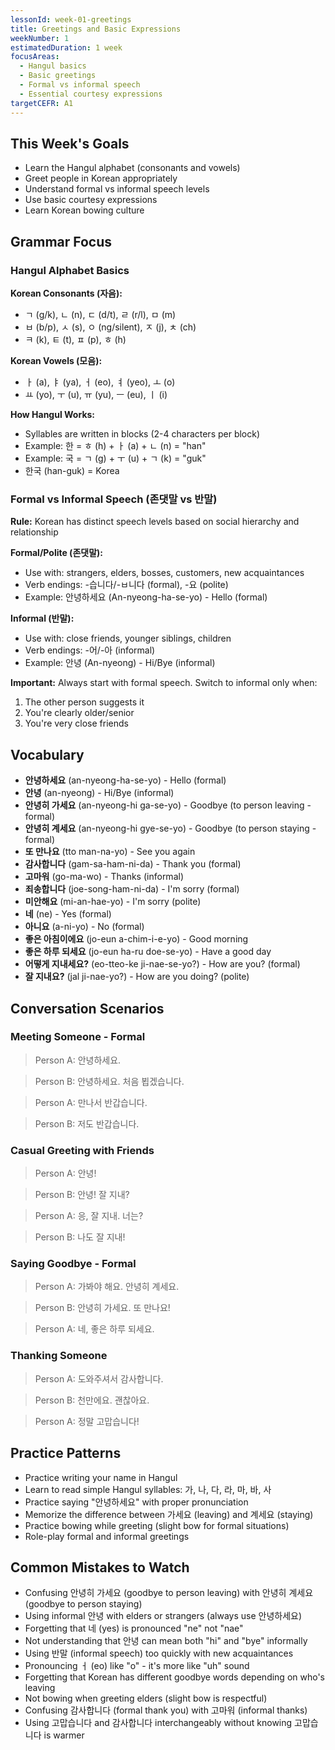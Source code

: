 ```yaml
---
lessonId: week-01-greetings
title: Greetings and Basic Expressions
weekNumber: 1
estimatedDuration: 1 week
focusAreas:
  - Hangul basics
  - Basic greetings
  - Formal vs informal speech
  - Essential courtesy expressions
targetCEFR: A1
---
```


## This Week's Goals

- Learn the Hangul alphabet (consonants and vowels)
- Greet people in Korean appropriately
- Understand formal vs informal speech levels
- Use basic courtesy expressions
- Learn Korean bowing culture

## Grammar Focus

### Hangul Alphabet Basics

**Korean Consonants (자음):**
- ㄱ (g/k), ㄴ (n), ㄷ (d/t), ㄹ (r/l), ㅁ (m)
- ㅂ (b/p), ㅅ (s), ㅇ (ng/silent), ㅈ (j), ㅊ (ch)
- ㅋ (k), ㅌ (t), ㅍ (p), ㅎ (h)

**Korean Vowels (모음):**
- ㅏ (a), ㅑ (ya), ㅓ (eo), ㅕ (yeo), ㅗ (o)
- ㅛ (yo), ㅜ (u), ㅠ (yu), ㅡ (eu), ㅣ (i)

**How Hangul Works:**
- Syllables are written in blocks (2-4 characters per block)
- Example: 한 = ㅎ (h) + ㅏ (a) + ㄴ (n) = "han"
- Example: 국 = ㄱ (g) + ㅜ (u) + ㄱ (k) = "guk"
- 한국 (han-guk) = Korea

### Formal vs Informal Speech (존댓말 vs 반말)

**Rule:** Korean has distinct speech levels based on social hierarchy and relationship

**Formal/Polite (존댓말):**
- Use with: strangers, elders, bosses, customers, new acquaintances
- Verb endings: -습니다/-ㅂ니다 (formal), -요 (polite)
- Example: 안녕하세요 (An-nyeong-ha-se-yo) - Hello (formal)

**Informal (반말):**
- Use with: close friends, younger siblings, children
- Verb endings: -어/-아 (informal)
- Example: 안녕 (An-nyeong) - Hi/Bye (informal)

**Important:** Always start with formal speech. Switch to informal only when:
1. The other person suggests it
2. You're clearly older/senior
3. You're very close friends

## Vocabulary

- **안녕하세요** (an-nyeong-ha-se-yo) - Hello (formal)
- **안녕** (an-nyeong) - Hi/Bye (informal)
- **안녕히 가세요** (an-nyeong-hi ga-se-yo) - Goodbye (to person leaving - formal)
- **안녕히 계세요** (an-nyeong-hi gye-se-yo) - Goodbye (to person staying - formal)
- **또 만나요** (tto man-na-yo) - See you again
- **감사합니다** (gam-sa-ham-ni-da) - Thank you (formal)
- **고마워** (go-ma-wo) - Thanks (informal)
- **죄송합니다** (joe-song-ham-ni-da) - I'm sorry (formal)
- **미안해요** (mi-an-hae-yo) - I'm sorry (polite)
- **네** (ne) - Yes (formal)
- **아니요** (a-ni-yo) - No (formal)
- **좋은 아침이에요** (jo-eun a-chim-i-e-yo) - Good morning
- **좋은 하루 되세요** (jo-eun ha-ru doe-se-yo) - Have a good day
- **어떻게 지내세요?** (eo-tteo-ke ji-nae-se-yo?) - How are you? (formal)
- **잘 지내요?** (jal ji-nae-yo?) - How are you doing? (polite)

## Conversation Scenarios

### Meeting Someone - Formal

> Person A: 안녕하세요.

> Person B: 안녕하세요. 처음 뵙겠습니다.

> Person A: 만나서 반갑습니다.

> Person B: 저도 반갑습니다.

### Casual Greeting with Friends

> Person A: 안녕!

> Person B: 안녕! 잘 지내?

> Person A: 응, 잘 지내. 너는?

> Person B: 나도 잘 지내!

### Saying Goodbye - Formal

> Person A: 가봐야 해요. 안녕히 계세요.

> Person B: 안녕히 가세요. 또 만나요!

> Person A: 네, 좋은 하루 되세요.

### Thanking Someone

> Person A: 도와주셔서 감사합니다.

> Person B: 천만에요. 괜찮아요.

> Person A: 정말 고맙습니다!

## Practice Patterns

- Practice writing your name in Hangul
- Learn to read simple Hangul syllables: 가, 나, 다, 라, 마, 바, 사
- Practice saying "안녕하세요" with proper pronunciation
- Memorize the difference between 가세요 (leaving) and 계세요 (staying)
- Practice bowing while greeting (slight bow for formal situations)
- Role-play formal and informal greetings

## Common Mistakes to Watch

- Confusing 안녕히 가세요 (goodbye to person leaving) with 안녕히 계세요 (goodbye to person staying)
- Using informal 안녕 with elders or strangers (always use 안녕하세요)
- Forgetting that 네 (yes) is pronounced "ne" not "nae"
- Not understanding that 안녕 can mean both "hi" and "bye" informally
- Using 반말 (informal speech) too quickly with new acquaintances
- Pronouncing ㅓ (eo) like "o" - it's more like "uh" sound
- Forgetting that Korean has different goodbye words depending on who's leaving
- Not bowing when greeting elders (slight bow is respectful)
- Confusing 감사합니다 (formal thank you) with 고마워 (informal thanks)
- Using 고맙습니다 and 감사합니다 interchangeably without knowing 고맙습니다 is warmer
